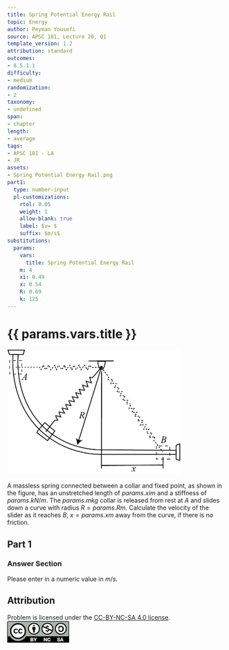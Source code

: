 ```yaml
---
title: Spring Potential Energy Rail
topic: Energy
author: Peyman Yousefi
source: APSC 181, Lecture 20, Q1
template_version: 1.2
attribution: standard
outcomes:
- 8.5.1.1
difficulty:
- medium
randomization:
- 2
taxonomy:
- undefined
span:
- chapter
length:
- average
tags:
- APSC 181 - LA
- JR
assets:
- Spring Potential Energy Rail.png
part1:
  type: number-input
  pl-customizations:
    rtol: 0.05
    weight: 1
    allow-blank: true
    label: $v= $
    suffix: $m/s$
substitutions:
  params:
    vars:
      title: Spring Potential Energy Rail
    m: 4
    xi: 0.49
    x: 0.54
    R: 0.69
    k: 125
---
```

# {{ params.vars.title }}
<img src="Spring Potential Energy Rail.png" width=400>

A massless spring connected between a collar and fixed point, as shown in the figure, has an unstretched length of ${{params.xi}} m$ and a stiffness of ${{params.k}} N/m$.
The ${{params.m}} kg$ collar is released from rest at $A$ and slides down a curve with radius $R = {{params.R}} m$.
Calculate the velocity of the slider as it reaches $B$, $x = {{params.x}} m$ away from the curve, if there is no friction.

## Part 1

### Answer Section

Please enter in a numeric value in $m/s$.

## Attribution

Problem is licensed under the [CC-BY-NC-SA 4.0 license](https://creativecommons.org/licenses/by-nc-sa/4.0/).<br> ![The Creative Commons 4.0 license requiring attribution-BY, non-commercial-NC, and share-alike-SA license.](https://raw.githubusercontent.com/firasm/bits/master/by-nc-sa.png)